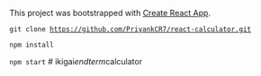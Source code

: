 This project was bootstrapped with [Create React App](https://github.com/facebookincubator/create-react-app).

<code>git clone https://github.com/PriyankCR7/react-calculator.git </code>

<code>npm install</code>

<code>npm start</code>
#   i k i g a i _ e n d t e r m _ c a l c u l a t o r  
 